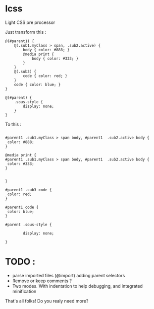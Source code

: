 # lcss
Light CSS pre processor

Just transform this :
```
@(#parent1) {
	@(.sub1.myClass > span, .sub2.active) {
		body { color: #888; }
		@media print {
			body { color: #333; }
		}
	}
	@(.sub3) {
		code { color: red; }
	}
	code { color: blue; }
}

@(#parent) {
	.sous-style {
		display: none;
	}
}
```

To this :

```

#parent1 .sub1.myClass > span body, #parent1  .sub2.active body {
 color: #888; 
}

@media print {
#parent1 .sub1.myClass > span body, #parent1  .sub2.active body {
 color: #333; 
}


}

#parent1 .sub3 code {
 color: red; 
}

#parent1 code {
 color: blue; 
}

#parent .sous-style {

		display: none;
	
}

```

TODO :
======

* parse imported files (@import) adding parent selectors
* Remove or keep comments ?
* Two modes. With indentation to help debugging, and integrated minification

That's all folks!
Do you realy need more?

